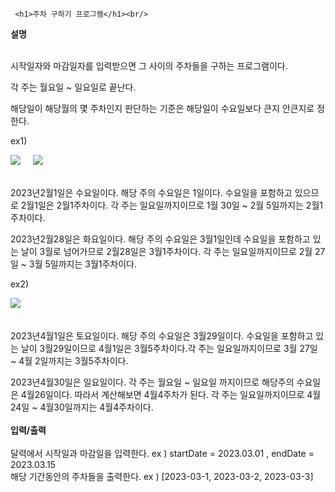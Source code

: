      <h1>주차 구하기 프로그램</h1><br/>
<strong>설명</strong><br/><br/>
<p>시작일자와 마감일자를 입력받으면 그 사이의 주차들을 구하는 프로그램이다.</p>
<p>각 주는 월요일 ~ 일요일로 끝난다. </p>
<p>해당일이 해당월의 몇 주차인지 판단하는 기준은 해당일이 수요일보다 큰지 안큰지로 정한다.</p>

<p>ex1)</p>
<img src="https://github.com/Pinguri/Java-Study/assets/138184563/9d76e1d2-50c6-45fe-8343-c08c26f82957">
&nbsp;&nbsp;&nbsp;
<img src="https://github.com/Pinguri/Java-Study/assets/138184563/a54d8ec2-03bb-42e3-91af-753055e901aa">
<br/><br/>
<p>2023년2월1일은 수요일이다. 해당 주의 수요일은 1일이다. 수요일을 포함하고 있으므로 2월1일은 2월1주차이다. 각 주는 일요일까지이므로 1월 30일 ~ 2월 5일까지는 2월1주차이다.</p>
<p>2023년2월28일은 화요일이다. 해당 주의 수요일은 3월1일인데 수요일을 포함하고 있는 날이 3월로 넘어가므로 2월28일은 3월1주차이다. 각 주는 일요일까지이므로 2월 27일 ~ 3월 5일까지는 3월1주차이다. </p>
<p>ex2)</p>
<img src="https://github.com/Pinguri/Java-Study/assets/138184563/bcee9c65-cbb7-4e6e-8972-55d63b23e7de">&nbsp;&nbsp;&nbsp;<br/><br/>
<p>2023년4월1일은 토요일이다. 해당 주의 수요일은 3월29일이다. 수요일을 포함하고 있는 날이 3월29일이므로 4월1일은 3월5주차이다.각 주는 일요일까지이므로 3월 27일 ~ 4월 2일까지는 3월5주차이다.</p>
<p>2023년4월30일은 일요일이다. 각 주는 월요일 ~ 일요일 까지이므로 해당주의 수요일은 4월26일이다. 따라서 계산해보면 4월4주차가 된다. 각 주는 일요일까지이므로 4월 24일 ~ 4월30일까지는 4월4주차이다.
<br/><br/>
<strong>입력/출력</strong><br/><br/>
달력에서 시작일과 마감일을 입력한다.   ex ) startDate = 2023.03.01 , endDate = 2023.03.15<br/> 
해당 기간동안의 주차들을 출력한다.     ex ) [2023-03-1, 2023-03-2, 2023-03-3]
       
       
               